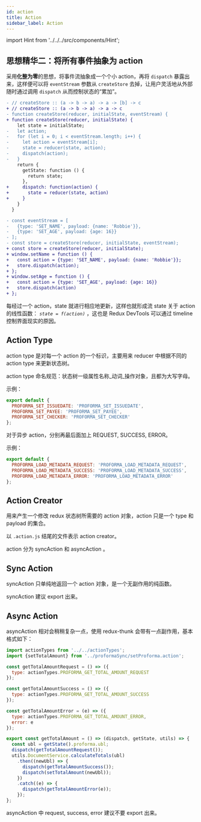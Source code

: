 ```yaml
---
id: action
title: Action
sidebar_label: Action
---
```


import Hint from '../../../src/components/Hint';

## 思想精华二：将所有事件抽象为 action

采用**化整为零**的思想，将事件流抽象成一个个小 action，再将 `dispatch` 暴露出来，这样便可以将 `eventStream` 参数从 `createStore` 去掉，让用户灵活地从外部随时通过调用 `dispatch` 从而控制状态的“累加”。

```diff
- // createStore :: (a -> b -> a) -> a -> [b] -> c
+ // createStore :: (a -> b -> a) -> a -> c
- function createStore(reducer, initialState, eventStream) {
+ function createStore(reducer, initialState) {
    let state = initialState;
-   let action;
-   for (let i = 0; i < eventStream.length; i++) {
-     let action = eventStream[i];
-     state = reducer(state, action);
-     dispatch(action);
-   }
    return {
      getState: function () {
        return state;
      },
+     dispatch: function(action) {
+       state = reducer(state, action)
+     }
    }
  }
```

```diff
- const eventStream = [
-   {type: 'SET_NAME', payload: {name: 'Robbie'}},
-   {type: 'SET_AGE', payload: {age: 16}}
- ];
- const store = createStore(reducer, initialState, eventStream);
+ const store = createStore(reducer, initialState);
+ window.setName = function () {
+   const action = {type: 'SET_NAME', payload: {name: 'Robbie'}};
+   store.dispatch(action);
+ };
+ window.setAge = function () {
+   const action = {type: 'SET_AGE', payload: {age: 16}}
+   store.dispatch(action)
+ };
```

每经过一个 action，state 就进行相应地更新，这样也就形成流 state 关于 action 的线性函数： _`state = f(action)`_ ，这也是 Redux DevTools 可以通过 timeline 控制界面现实的原因。

## Action Type

action type 是对每一个 action 的一个标识，主要用来 reducer 中根据不同的 action type 来更新状态树。

<Hint type="good">action type 命名规范：状态树一级属性名称\_动词\_操作对象，且都为大写字母。</Hint>

示例：

```javascript
export default {
  PROFORMA_SET_ISSUEDATE: 'PROFORMA_SET_ISSUEDATE',
  PROFORMA_SET_PAYEE: 'PROFORMA_SET_PAYEE',
  PROFORMA_SET_CHECKER: 'PROFORMA_SET_CHECKER'
};
```

<Hint type="good">对于异步 action，分别再最后面加上 REQUEST, SUCCESS, ERROR。</Hint>

示例：

```javascript
export default {
  PROFORMA_LOAD_METADATA_REQUEST: 'PROFORMA_LOAD_METADATA_REQUEST',
  PROFORMA_LOAD_METADATA_SUCCESS: 'PROFORMA_LOAD_METADATA_SUCCESS',
  PROFORMA_LOAD_METADATA_ERROR: 'PROFORMA_LOAD_METADATA_ERROR'
};
```

## Action Creator

用来产生一个修改 redux 状态树所需要的 action 对象，action 只是一个 type 和 payload 的集合。

<Hint type="bad">以 `.action.js` 结尾的文件表示 action creator。</Hint>

action 分为 syncAction 和 asyncAction 。

## Sync Action

<Hint type="bad">syncAction 只单纯地返回一个 action 对象，是一个无副作用的纯函数。</Hint>

<Hint type="good">syncAction 建议 export 出来。</Hint>

## Async Action

asyncAction 相对会稍稍复杂一点，使用 redux-thunk 会带有一点副作用，基本格式如下：

```javascript
import actionTypes from '../../actionTypes';
import {setTotalAmount} from '../proformaSync/setProforma.action';

const getTotalAmountRequest = () => ({
  type: actionTypes.PROFORMA_GET_TOTAL_AMOUNT_REQUEST
});

const getTotalAmountSuccess = () => ({
  type: actionTypes.PROFORMA_GET_TOTAL_AMOUNT_SUCCESS
});

const getTotalAmountError = (e) => ({
  type: actionTypes.PROFORMA_GET_TOTAL_AMOUNT_ERROR,
  error: e
});

export const getTotalAmount = () => (dispatch, getState, utils) => {
  const ubl = getState().proforma.ubl;
  dispatch(getTotalAmountRequest());
  utils.DocumentService.calculateTotals(ubl)
    .then((newUbl) => {
      dispatch(getTotalAmountSuccess());
      dispatch(setTotalAmount(newUbl));
    })
    .catch((e) => {
      dispatch(getTotalAmountError(e));
    });
};
```

<Hint type="good">asyncAction 中 request, success, error 建议不要 export 出来。</Hint>
